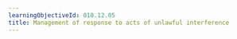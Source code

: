 ```yaml
---
learningObjectiveId: 010.12.05
title: Management of response to acts of unlawful interference
---
```



